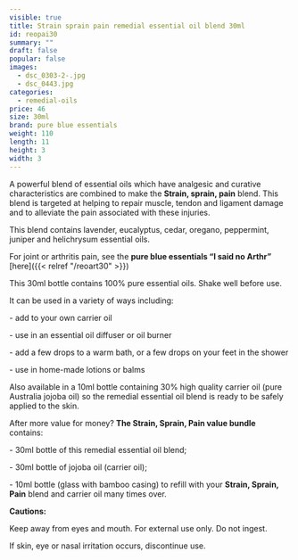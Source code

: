 ```yaml
---
visible: true
title: Strain sprain pain remedial essential oil blend 30ml
id: reopai30
summary: ""
draft: false
popular: false
images:
  - dsc_0303-2-.jpg
  - dsc_0443.jpg
categories:
  - remedial-oils
price: 46
size: 30ml
brand: pure blue essentials
weight: 110
length: 11
height: 3
width: 3
---
```

A powerful blend of essential oils which have analgesic and curative characteristics are combined to make the **Strain, sprain, pain** blend. This blend is targeted at helping to repair muscle, tendon and ligament damage and to alleviate the pain associated with these injuries.

This blend contains lavender, eucalyptus, cedar, oregano, peppermint, juniper and helichrysum essential oils.

For joint or arthritis pain, see the **pure blue essentials “I said no Arthr”** \[here]({{< relref "/reoart30" >}})

This 30ml bottle contains 100% pure essential oils. Shake well before use.

It can be used in a variety of ways including:

\- add to your own carrier oil

\- use in an essential oil diffuser or oil burner

\- add a few drops to a warm bath, or a few drops on your feet in the shower

\- use in home-made lotions or balms

Also available in a 10ml bottle containing 30% high quality carrier oil (pure Australia jojoba oil) so the remedial essential oil blend is ready to be safely applied to the skin.

After more value for money? **The Strain, Sprain, Pain value bundle** contains:

\- 30ml bottle of this remedial essential oil blend;

\- 30ml bottle of jojoba oil (carrier oil);

\- 10ml bottle (glass with bamboo casing) to refill with your **Strain, Sprain, Pain** blend and carrier oil many times over.

**Cautions:**

Keep away from eyes and mouth. For external use only. Do not ingest.

If skin, eye or nasal irritation occurs, discontinue use.